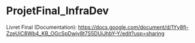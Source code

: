 # ProjetFinal_InfraDev

Livret Final (Documentation):
https://docs.google.com/document/d/1Yy8fj-ZzeUiC8Wb4_KB_OGcSpDwiy8t7S5DUiJhbY-Y/edit?usp=sharing